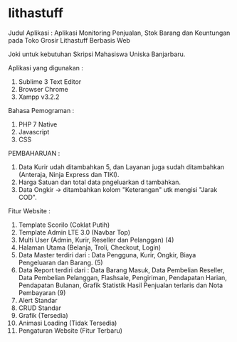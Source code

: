 # lithastuff
Judul Aplikasi :  Aplikasi Monitoring Penjualan, Stok Barang dan Keuntungan pada Toko Grosir Lithastuff Berbasis Web

Joki untuk kebutuhan Skripsi Mahasiswa Uniska Banjarbaru.

Aplikasi yang digunakan :
1. Sublime 3 Text Editor
2. Browser Chrome
3. Xampp v3.2.2

Bahasa Pemograman :
1. PHP 7 Native
2. Javascript
3. CSS

PEMBAHARUAN :
1. Data Kurir udah ditambahkan 5, dan Layanan juga sudah ditambahkan (Anteraja, Ninja Express dan TIKI).
2. Harga Satuan dan total data pngeluarkan d tambahkan.
3. Data Ongkir -> ditambahkan kolom "Keterangan" utk mengisi "Jarak COD".

Fitur Website :
1. Template Scorilo (Coklat Putih)
2. Template Admin LTE 3.0 (Navbar Top) 
3. Multi User (Admin, Kurir, Reseller dan Pelanggan) (4)
4. Halaman Utama (Belanja, Troli, Checkout, Login)
5. Data Master terdiri dari : Data Pengguna, Kurir, Ongkir, Biaya Pengeluaran dan Barang. (5)
6. Data Report terdiri dari : Data Barang Masuk, Data Pembelian Reseller, Data Pembelian Pelanggan, Flashsale, Pengiriman, Pendapatan Harian, Pendapatan Bulanan, Grafik Statistik Hasil Penjualan terlaris dan Nota Pembayaran (9)
7. Alert Standar
8. CRUD Standar
9. Grafik (Tersedia)
10. Animasi Loading (Tidak Tersedia)
11. Pengaturan Website (Fitur Terbaru)